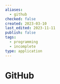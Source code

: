 ```yaml
---
aliases:
  - github
checked: false
created: 2023-03-10
last_edited: 2023-11-11
publish: false
tags:
  - programming
  - incomplete
type: application
---
```

# GitHub
